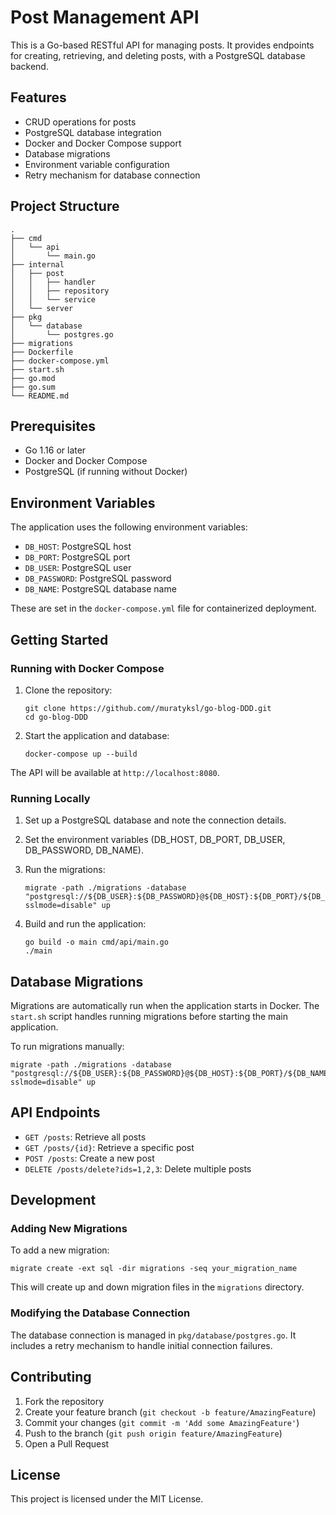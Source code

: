 # Post Management API

This is a Go-based RESTful API for managing posts. It provides endpoints for creating, retrieving, and deleting posts, with a PostgreSQL database backend.

## Features

- CRUD operations for posts
- PostgreSQL database integration
- Docker and Docker Compose support
- Database migrations
- Environment variable configuration
- Retry mechanism for database connection

## Project Structure

```
.
├── cmd
│   └── api
│       └── main.go
├── internal
│   ├── post
│   │   ├── handler
│   │   ├── repository
│   │   └── service
│   └── server
├── pkg
│   └── database
│       └── postgres.go
├── migrations
├── Dockerfile
├── docker-compose.yml
├── start.sh
├── go.mod
├── go.sum
└── README.md
```

## Prerequisites

- Go 1.16 or later
- Docker and Docker Compose
- PostgreSQL (if running without Docker)

## Environment Variables

The application uses the following environment variables:

- `DB_HOST`: PostgreSQL host
- `DB_PORT`: PostgreSQL port
- `DB_USER`: PostgreSQL user
- `DB_PASSWORD`: PostgreSQL password
- `DB_NAME`: PostgreSQL database name

These are set in the `docker-compose.yml` file for containerized deployment.

## Getting Started

### Running with Docker Compose

1. Clone the repository:

   ```
   git clone https://github.com//muratyksl/go-blog-DDD.git
   cd go-blog-DDD
   ```

2. Start the application and database:
   ```
   docker-compose up --build
   ```

The API will be available at `http://localhost:8080`.

### Running Locally

1. Set up a PostgreSQL database and note the connection details.

2. Set the environment variables (DB_HOST, DB_PORT, DB_USER, DB_PASSWORD, DB_NAME).

3. Run the migrations:

   ```
   migrate -path ./migrations -database "postgresql://${DB_USER}:${DB_PASSWORD}@${DB_HOST}:${DB_PORT}/${DB_NAME}?sslmode=disable" up
   ```

4. Build and run the application:
   ```
   go build -o main cmd/api/main.go
   ./main
   ```

## Database Migrations

Migrations are automatically run when the application starts in Docker. The `start.sh` script handles running migrations before starting the main application.

To run migrations manually:

```
migrate -path ./migrations -database "postgresql://${DB_USER}:${DB_PASSWORD}@${DB_HOST}:${DB_PORT}/${DB_NAME}?sslmode=disable" up
```

## API Endpoints

- `GET /posts`: Retrieve all posts
- `GET /posts/{id}`: Retrieve a specific post
- `POST /posts`: Create a new post
- `DELETE /posts/delete?ids=1,2,3`: Delete multiple posts

## Development

### Adding New Migrations

To add a new migration:

```
migrate create -ext sql -dir migrations -seq your_migration_name
```

This will create up and down migration files in the `migrations` directory.

### Modifying the Database Connection

The database connection is managed in `pkg/database/postgres.go`. It includes a retry mechanism to handle initial connection failures.

## Contributing

1. Fork the repository
2. Create your feature branch (`git checkout -b feature/AmazingFeature`)
3. Commit your changes (`git commit -m 'Add some AmazingFeature'`)
4. Push to the branch (`git push origin feature/AmazingFeature`)
5. Open a Pull Request

## License

This project is licensed under the MIT License.
